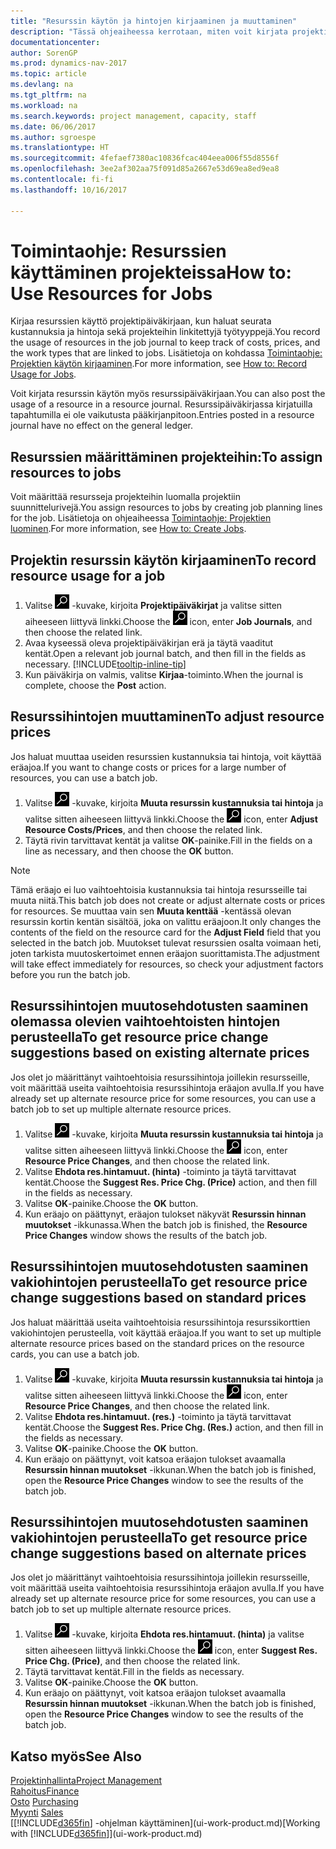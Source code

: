 ```yaml
---
title: "Resurssin käytön ja hintojen kirjaaminen ja muuttaminen"
description: "Tässä ohjeaiheessa kerrotaan, miten voit kirjata projektiin liitetyn resurssin käytön tai kulutuksen sekä seurata ja hallinta kustannuksia, hintoja ja työtyyppejä."
documentationcenter: 
author: SorenGP
ms.prod: dynamics-nav-2017
ms.topic: article
ms.devlang: na
ms.tgt_pltfrm: na
ms.workload: na
ms.search.keywords: project management, capacity, staff
ms.date: 06/06/2017
ms.author: sgroespe
ms.translationtype: HT
ms.sourcegitcommit: 4fefaef7380ac10836fcac404eea006f55d8556f
ms.openlocfilehash: 3ee2af302aa75f091d85a2667e53d69ea8ed9ea8
ms.contentlocale: fi-fi
ms.lasthandoff: 10/16/2017

---
```

# <a name="how-to-use-resources-for-jobs"></a><span data-ttu-id="32046-103">Toimintaohje: Resurssien käyttäminen projekteissa</span><span class="sxs-lookup"><span data-stu-id="32046-103">How to: Use Resources for Jobs</span></span>
<span data-ttu-id="32046-104">Kirjaa resurssien käyttö projektipäiväkirjaan, kun haluat seurata kustannuksia ja hintoja sekä projekteihin linkitettyjä työtyyppejä.</span><span class="sxs-lookup"><span data-stu-id="32046-104">You record the usage of resources in the job journal to keep track of costs, prices, and the work types that are linked to jobs.</span></span> <span data-ttu-id="32046-105">Lisätietoja on kohdassa [Toimintaohje: Projektien käytön kirjaaminen](projects-how-record-job-usage.md).</span><span class="sxs-lookup"><span data-stu-id="32046-105">For more information, see [How to: Record Usage for Jobs](projects-how-record-job-usage.md).</span></span>

<span data-ttu-id="32046-106">Voit kirjata resurssin käytön myös resurssipäiväkirjaan.</span><span class="sxs-lookup"><span data-stu-id="32046-106">You can also post the usage of a resource in a resource journal.</span></span> <span data-ttu-id="32046-107">Resurssipäiväkirjassa kirjatuilla tapahtumilla ei ole vaikutusta pääkirjanpitoon.</span><span class="sxs-lookup"><span data-stu-id="32046-107">Entries posted in a resource journal have no effect on the general ledger.</span></span>

## <a name="to-assign-resources-to-jobs"></a><span data-ttu-id="32046-108">Resurssien määrittäminen projekteihin:</span><span class="sxs-lookup"><span data-stu-id="32046-108">To assign resources to jobs</span></span>
<span data-ttu-id="32046-109">Voit määrittää resursseja projekteihin luomalla projektiin suunnittelurivejä.</span><span class="sxs-lookup"><span data-stu-id="32046-109">You assign resources to jobs by creating job planning lines for the job.</span></span> <span data-ttu-id="32046-110">Lisätietoja on ohjeaiheessa [Toimintaohje: Projektien luominen](projects-how-create-jobs.md).</span><span class="sxs-lookup"><span data-stu-id="32046-110">For more information, see [How to: Create Jobs](projects-how-create-jobs.md).</span></span>

## <a name="to-record-resource-usage-for-a-job"></a><span data-ttu-id="32046-111">Projektin resurssin käytön kirjaaminen</span><span class="sxs-lookup"><span data-stu-id="32046-111">To record resource usage for a job</span></span>
1. <span data-ttu-id="32046-112">Valitse ![Etsi sivu tai raportti](media/ui-search/search_small.png "Etsi sivu tai raportti -kuvake") -kuvake, kirjoita **Projektipäiväkirjat** ja valitse sitten aiheeseen liittyvä linkki.</span><span class="sxs-lookup"><span data-stu-id="32046-112">Choose the ![Search for Page or Report](media/ui-search/search_small.png "Search for Page or Report icon") icon, enter **Job Journals**, and then choose the related link.</span></span>
2. <span data-ttu-id="32046-113">Avaa kyseessä oleva projektipäiväkirjan erä ja täytä vaaditut kentät.</span><span class="sxs-lookup"><span data-stu-id="32046-113">Open a relevant job journal batch, and then fill in the fields as necessary.</span></span> [!INCLUDE[tooltip-inline-tip](includes/tooltip-inline-tip_md.md)]
3. <span data-ttu-id="32046-114">Kun päiväkirja on valmis, valitse **Kirjaa**-toiminto.</span><span class="sxs-lookup"><span data-stu-id="32046-114">When the journal is complete, choose the **Post** action.</span></span>

## <a name="to-adjust-resource-prices"></a><span data-ttu-id="32046-115">Resurssihintojen muuttaminen</span><span class="sxs-lookup"><span data-stu-id="32046-115">To adjust resource prices</span></span>
<span data-ttu-id="32046-116">Jos haluat muuttaa useiden resurssien kustannuksia tai hintoja, voit käyttää eräajoa.</span><span class="sxs-lookup"><span data-stu-id="32046-116">If you want to change costs or prices for a large number of resources, you can use a batch job.</span></span>  

1. <span data-ttu-id="32046-117">Valitse ![Etsi sivu tai raportti](media/ui-search/search_small.png "Etsi sivu tai raportti -kuvake") -kuvake, kirjoita **Muuta resurssin kustannuksia tai hintoja** ja valitse sitten aiheeseen liittyvä linkki.</span><span class="sxs-lookup"><span data-stu-id="32046-117">Choose the ![Search for Page or Report](media/ui-search/search_small.png "Search for Page or Report icon") icon, enter **Adjust Resource Costs/Prices**, and then choose the related link.</span></span>
2. <span data-ttu-id="32046-118">Täytä rivin tarvittavat kentät ja valitse **OK**-painike.</span><span class="sxs-lookup"><span data-stu-id="32046-118">Fill in the fields on a line as necessary, and then choose the **OK** button.</span></span>

> [!NOTE]  
>   <span data-ttu-id="32046-119">Tämä eräajo ei luo vaihtoehtoisia kustannuksia tai hintoja resursseille tai muuta niitä.</span><span class="sxs-lookup"><span data-stu-id="32046-119">This batch job does not create or adjust alternate costs or prices for resources.</span></span> <span data-ttu-id="32046-120">Se muuttaa vain sen **Muuta kenttää** -kentässä olevan resurssin kortin kentän sisältöä, joka on valittu eräajoon.</span><span class="sxs-lookup"><span data-stu-id="32046-120">It only changes the contents of the field on the resource card for the **Adjust Field** field that you selected in the batch job.</span></span> <span data-ttu-id="32046-121">Muutokset tulevat resurssien osalta voimaan heti, joten tarkista muutoskertoimet ennen eräajon suorittamista.</span><span class="sxs-lookup"><span data-stu-id="32046-121">The adjustment will take effect immediately for resources, so check your adjustment factors before you run the batch job.</span></span>

## <a name="to-get-resource-price-change-suggestions-based-on-existing-alternate-prices"></a><span data-ttu-id="32046-122">Resurssihintojen muutosehdotusten saaminen olemassa olevien vaihtoehtoisten hintojen perusteella</span><span class="sxs-lookup"><span data-stu-id="32046-122">To get resource price change suggestions based on existing alternate prices</span></span>
<span data-ttu-id="32046-123">Jos olet jo määrittänyt vaihtoehtoisia resurssihintoja joillekin resursseille, voit määrittää useita vaihtoehtoisia resurssihintoja eräajon avulla.</span><span class="sxs-lookup"><span data-stu-id="32046-123">If you have already set up alternate resource price for some resources, you can use a batch job to set up multiple alternate resource prices.</span></span>

1. <span data-ttu-id="32046-124">Valitse ![Etsi sivu tai raportti](media/ui-search/search_small.png "Etsi sivu tai raportti -kuvake") -kuvake, kirjoita **Muuta resurssin kustannuksia tai hintoja** ja valitse sitten aiheeseen liittyvä linkki.</span><span class="sxs-lookup"><span data-stu-id="32046-124">Choose the ![Search for Page or Report](media/ui-search/search_small.png "Search for Page or Report icon") icon, enter **Resource Price Changes**, and then choose the related link.</span></span>
2. <span data-ttu-id="32046-125">Valitse **Ehdota res.hintamuut. (hinta)** -toiminto ja täytä tarvittavat kentät.</span><span class="sxs-lookup"><span data-stu-id="32046-125">Choose the **Suggest Res. Price Chg. (Price)** action, and then fill in the fields as necessary.</span></span>
3. <span data-ttu-id="32046-126">Valitse **OK**-painike.</span><span class="sxs-lookup"><span data-stu-id="32046-126">Choose the **OK** button.</span></span>  
4. <span data-ttu-id="32046-127">Kun eräajo on päättynyt, eräajon tulokset näkyvät **Resurssin hinnan muutokset** -ikkunassa.</span><span class="sxs-lookup"><span data-stu-id="32046-127">When the batch job is finished, the **Resource Price Changes** window shows the results of the batch job.</span></span>

## <a name="to-get-resource-price-change-suggestions-based-on-standard-prices"></a><span data-ttu-id="32046-128">Resurssihintojen muutosehdotusten saaminen vakiohintojen perusteella</span><span class="sxs-lookup"><span data-stu-id="32046-128">To get resource price change suggestions based on standard prices</span></span>
<span data-ttu-id="32046-129">Jos haluat määrittää useita vaihtoehtoisia resurssihintoja resurssikorttien vakiohintojen perusteella, voit käyttää eräajoa.</span><span class="sxs-lookup"><span data-stu-id="32046-129">If you want to set up multiple alternate resource prices based on the standard prices on the resource cards, you can use a batch job.</span></span>  

1. <span data-ttu-id="32046-130">Valitse ![Etsi sivu tai raportti](media/ui-search/search_small.png "Etsi sivu tai raportti -kuvake") -kuvake, kirjoita **Muuta resurssin kustannuksia tai hintoja** ja valitse sitten aiheeseen liittyvä linkki.</span><span class="sxs-lookup"><span data-stu-id="32046-130">Choose the ![Search for Page or Report](media/ui-search/search_small.png "Search for Page or Report icon") icon, enter **Resource Price Changes**, and then choose the related link.</span></span>
2. <span data-ttu-id="32046-131">Valitse **Ehdota res.hintamuut. (res.)** -toiminto ja täytä tarvittavat kentät.</span><span class="sxs-lookup"><span data-stu-id="32046-131">Choose the **Suggest Res. Price Chg. (Res.)** action, and then fill in the fields as necessary.</span></span>  
3. <span data-ttu-id="32046-132">Valitse **OK**-painike.</span><span class="sxs-lookup"><span data-stu-id="32046-132">Choose the **OK** button.</span></span>  
4. <span data-ttu-id="32046-133">Kun eräajo on päättynyt, voit katsoa eräajon tulokset avaamalla **Resurssin hinnan muutokset** -ikkunan.</span><span class="sxs-lookup"><span data-stu-id="32046-133">When the batch job is finished, open the **Resource Price Changes** window to see the results of the batch job.</span></span>

## <a name="to-get-resource-price-change-suggestions-based-on-alternate-prices"></a><span data-ttu-id="32046-134">Resurssihintojen muutosehdotusten saaminen vakiohintojen perusteella</span><span class="sxs-lookup"><span data-stu-id="32046-134">To get resource price change suggestions based on alternate prices</span></span>
<span data-ttu-id="32046-135">Jos olet jo määrittänyt vaihtoehtoisia resurssihintoja joillekin resursseille, voit määrittää useita vaihtoehtoisia resurssihintoja eräajon avulla.</span><span class="sxs-lookup"><span data-stu-id="32046-135">If you have already set up alternate resource price for some resources, you can use a batch job to set up multiple alternate resource prices.</span></span>

1. <span data-ttu-id="32046-136">Valitse ![Etsi sivu tai raportti](media/ui-search/search_small.png "Etsi sivu tai raportti -kuvake") -kuvake, kirjoita **Ehdota res.hintamuut. (hinta)** ja valitse sitten aiheeseen liittyvä linkki.</span><span class="sxs-lookup"><span data-stu-id="32046-136">Choose the ![Search for Page or Report](media/ui-search/search_small.png "Search for Page or Report icon") icon, enter **Suggest Res. Price Chg. (Price)**, and then choose the related link.</span></span>  
2. <span data-ttu-id="32046-137">Täytä tarvittavat kentät.</span><span class="sxs-lookup"><span data-stu-id="32046-137">Fill in the fields as necessary.</span></span>
3. <span data-ttu-id="32046-138">Valitse **OK**-painike.</span><span class="sxs-lookup"><span data-stu-id="32046-138">Choose the **OK** button.</span></span>  
4. <span data-ttu-id="32046-139">Kun eräajo on päättynyt, voit katsoa eräajon tulokset avaamalla **Resurssin hinnan muutokset** -ikkunan.</span><span class="sxs-lookup"><span data-stu-id="32046-139">When the batch job is finished, open the **Resource Price Changes** window to see the results of the batch job.</span></span>

## <a name="see-also"></a><span data-ttu-id="32046-140">Katso myös</span><span class="sxs-lookup"><span data-stu-id="32046-140">See Also</span></span>
[<span data-ttu-id="32046-141">Projektinhallinta</span><span class="sxs-lookup"><span data-stu-id="32046-141">Project Management</span></span>](projects-manage-projects.md)  
[<span data-ttu-id="32046-142">Rahoitus</span><span class="sxs-lookup"><span data-stu-id="32046-142">Finance</span></span>](finance.md)  
<span data-ttu-id="32046-143">[Osto](purchasing-manage-purchasing.md)       </span><span class="sxs-lookup"><span data-stu-id="32046-143">[Purchasing](purchasing-manage-purchasing.md)       </span></span>  
<span data-ttu-id="32046-144">[Myynti](sales-manage-sales.md)   </span><span class="sxs-lookup"><span data-stu-id="32046-144">[Sales](sales-manage-sales.md)   </span></span>  
<span data-ttu-id="32046-145">[[!INCLUDE[d365fin](includes/d365fin_md.md)] -ohjelman käyttäminen](ui-work-product.md)</span><span class="sxs-lookup"><span data-stu-id="32046-145">[Working with [!INCLUDE[d365fin](includes/d365fin_md.md)]](ui-work-product.md)</span></span>  


